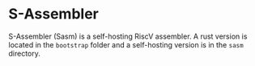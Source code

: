 # S-Assembler

S-Assembler (Sasm) is a self-hosting RiscV assembler.
A rust version is located in the `bootstrap` folder and a self-hosting version
is in the `sasm` directory.
